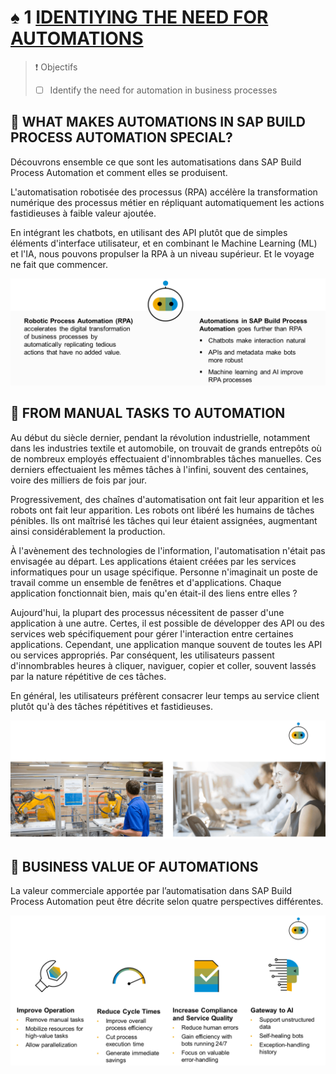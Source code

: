 # ♠ 1 [IDENTIYING THE NEED FOR AUTOMATIONS](https://learning.sap.com/learning-journeys/create-processes-and-automations-with-sap-build-process-automation/identifying-the-need-for-automations_c90c6ee5-01c8-4c2f-bae6-377306fb48ce)

> :exclamation: Objectifs
>
> - [ ] Identify the need for automation in business processes

## :closed_book: WHAT MAKES AUTOMATIONS IN SAP BUILD PROCESS AUTOMATION SPECIAL?

Découvrons ensemble ce que sont les automatisations dans SAP Build Process Automation et comment elles se produisent.

L'automatisation robotisée des processus (RPA) accélère la transformation numérique des processus métier en répliquant automatiquement les actions fastidieuses à faible valeur ajoutée.

En intégrant les chatbots, en utilisant des API plutôt que de simples éléments d'interface utilisateur, et en combinant le Machine Learning (ML) et l'IA, nous pouvons propulser la RPA à un niveau supérieur. Et le voyage ne fait que commencer.

![](./RESSOURCES/IRPA01_U1L1S2_What_Is_RPA_.png)

## :closed_book: FROM MANUAL TASKS TO AUTOMATION

Au début du siècle dernier, pendant la révolution industrielle, notamment dans les industries textile et automobile, on trouvait de grands entrepôts où de nombreux employés effectuaient d'innombrables tâches manuelles. Ces derniers effectuaient les mêmes tâches à l'infini, souvent des centaines, voire des milliers de fois par jour.

Progressivement, des chaînes d'automatisation ont fait leur apparition et les robots ont fait leur apparition. Les robots ont libéré les humains de tâches pénibles. Ils ont maîtrisé les tâches qui leur étaient assignées, augmentant ainsi considérablement la production.

À l'avènement des technologies de l'information, l'automatisation n'était pas envisagée au départ. Les applications étaient créées par les services informatiques pour un usage spécifique. Personne n'imaginait un poste de travail comme un ensemble de fenêtres et d'applications. Chaque application fonctionnait bien, mais qu'en était-il des liens entre elles ?

Aujourd'hui, la plupart des processus nécessitent de passer d'une application à une autre. Certes, il est possible de développer des API ou des services web spécifiquement pour gérer l'interaction entre certaines applications. Cependant, une application manque souvent de toutes les API ou services appropriés. Par conséquent, les utilisateurs passent d'innombrables heures à cliquer, naviguer, copier et coller, souvent lassés par la nature répétitive de ces tâches.

En général, les utilisateurs préfèrent consacrer leur temps au service client plutôt qu'à des tâches répétitives et fastidieuses.

![](./RESSOURCES/U1L1S3_Man_Tasks_To_Auto.png)

## :closed_book: BUSINESS VALUE OF AUTOMATIONS

La valeur commerciale apportée par l’automatisation dans SAP Build Process Automation peut être décrite selon quatre perspectives différentes.

![](./RESSOURCES/U1L1S4_Business_Value_img.png)
